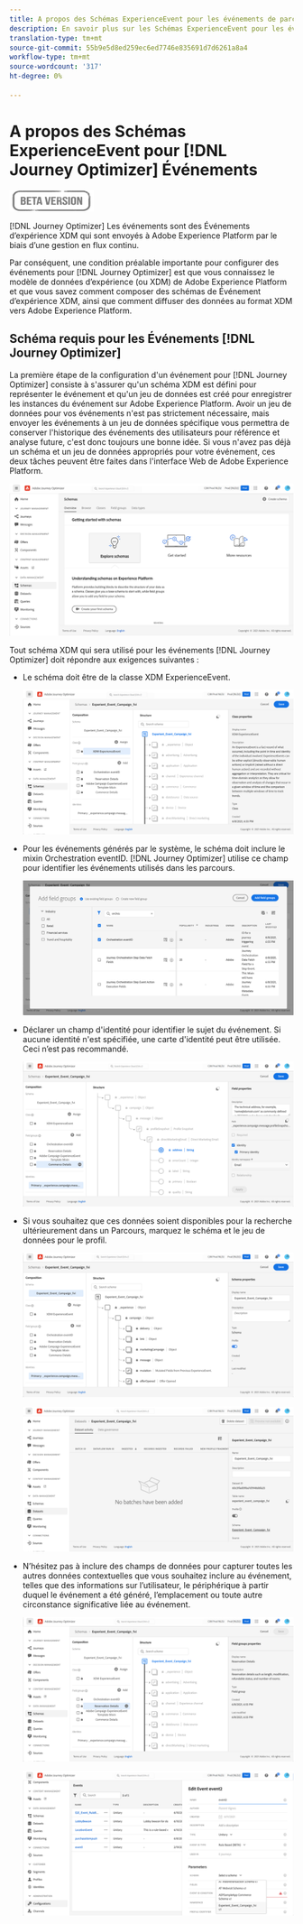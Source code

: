 ```yaml
---
title: A propos des Schémas ExperienceEvent pour les événements de parcours
description: En savoir plus sur les Schémas ExperienceEvent pour les événements de parcours
translation-type: tm+mt
source-git-commit: 55b9e5d8ed259ec6ed7746e835691d7d6261a8a4
workflow-type: tm+mt
source-wordcount: '317'
ht-degree: 0%

---
```


# A propos des Schémas ExperienceEvent pour [!DNL Journey Optimizer] Événements

![](../assets/do-not-localize/badge.png)

[!DNL Journey Optimizer] Les événements sont des Événements d’expérience XDM qui sont envoyés à Adobe Experience Platform par le biais d’une gestion en flux continu.

Par conséquent, une condition préalable importante pour configurer des événements pour [!DNL Journey Optimizer] est que vous connaissez le modèle de données d’expérience (ou XDM) de Adobe Experience Platform et que vous savez comment composer des schémas de Événement d’expérience XDM, ainsi que comment diffuser des données au format XDM vers Adobe Experience Platform.

## Schéma requis pour les Événements [!DNL Journey Optimizer]

La première étape de la configuration d&#39;un événement pour [!DNL Journey Optimizer] consiste à s&#39;assurer qu&#39;un schéma XDM est défini pour représenter le événement et qu&#39;un jeu de données est créé pour enregistrer les instances du événement sur Adobe Experience Platform. Avoir un jeu de données pour vos événements n&#39;est pas strictement nécessaire, mais envoyer les événements à un jeu de données spécifique vous permettra de conserver l&#39;historique des événements des utilisateurs pour référence et analyse future, c&#39;est donc toujours une bonne idée. Si vous n&#39;avez pas déjà un schéma et un jeu de données appropriés pour votre événement, ces deux tâches peuvent être faites dans l&#39;interface Web de Adobe Experience Platform.

![](../assets/schema1.png)

Tout schéma XDM qui sera utilisé pour les événements [!DNL Journey Optimizer] doit répondre aux exigences suivantes :

* Le schéma doit être de la classe XDM ExperienceEvent.

   ![](../assets/schema2.png)

* Pour les événements générés par le système, le schéma doit inclure le mixin Orchestration eventID. [!DNL Journey Optimizer] utilise ce champ pour identifier les événements utilisés dans les parcours.

   ![](../assets/schema3.png)

* Déclarer un champ d&#39;identité pour identifier le sujet du événement. Si aucune identité n&#39;est spécifiée, une carte d&#39;identité peut être utilisée. Ceci n’est pas recommandé.

   ![](../assets/schema4.png)

* Si vous souhaitez que ces données soient disponibles pour la recherche ultérieurement dans un Parcours, marquez le schéma et le jeu de données pour le profil.

   ![](../assets/schema5.png)

   ![](../assets/schema6.png)

* N’hésitez pas à inclure des champs de données pour capturer toutes les autres données contextuelles que vous souhaitez inclure au événement, telles que des informations sur l’utilisateur, le périphérique à partir duquel le événement a été généré, l’emplacement ou toute autre circonstance significative liée au événement.

   ![](../assets/schema7.png)

   ![](../assets/schema8.png)
